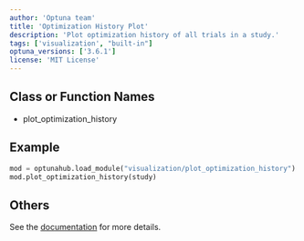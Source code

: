 ```yaml
---
author: 'Optuna team'
title: 'Optimization History Plot'
description: 'Plot optimization history of all trials in a study.'
tags: ['visualization', "built-in"]
optuna_versions: ['3.6.1']
license: 'MIT License'
---
```


## Class or Function Names
- plot_optimization_history

## Example
```python
mod = optunahub.load_module("visualization/plot_optimization_history")
mod.plot_optimization_history(study)
```

## Others
See the [documentation](https://optuna.readthedocs.io/en/stable/reference/visualization/generated/optuna.visualization.plot_optimization_history.html) for more details.
